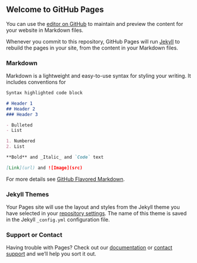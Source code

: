 <link rel="stylesheet" href="https://cic-odoo-example-sh-dev-staging-1353889.dev.odoo.com/im_livechat/external_lib.css"/>
<script type="text/javascript" src="https://cic-odoo-example-sh-dev-staging-1353889.dev.odoo.com/im_livechat/external_lib.js"></script>
<script type="text/javascript" src="https://cic-odoo-example-sh-dev-staging-1353889.dev.odoo.com/im_livechat/loader/1"></script>

## Welcome to GitHub Pages

You can use the [editor on GitHub](https://github.com/cic-odoo/test_livechat/edit/gh-pages/index.md) to maintain and preview the content for your website in Markdown files.

Whenever you commit to this repository, GitHub Pages will run [Jekyll](https://jekyllrb.com/) to rebuild the pages in your site, from the content in your Markdown files.

### Markdown

Markdown is a lightweight and easy-to-use syntax for styling your writing. It includes conventions for

```markdown
Syntax highlighted code block

# Header 1
## Header 2
### Header 3

- Bulleted
- List

1. Numbered
2. List

**Bold** and _Italic_ and `Code` text

[Link](url) and ![Image](src)
```

For more details see [GitHub Flavored Markdown](https://guides.github.com/features/mastering-markdown/).

### Jekyll Themes

Your Pages site will use the layout and styles from the Jekyll theme you have selected in your [repository settings](https://github.com/cic-odoo/test_livechat/settings). The name of this theme is saved in the Jekyll `_config.yml` configuration file.

### Support or Contact

Having trouble with Pages? Check out our [documentation](https://docs.github.com/categories/github-pages-basics/) or [contact support](https://github.com/contact) and we’ll help you sort it out.
